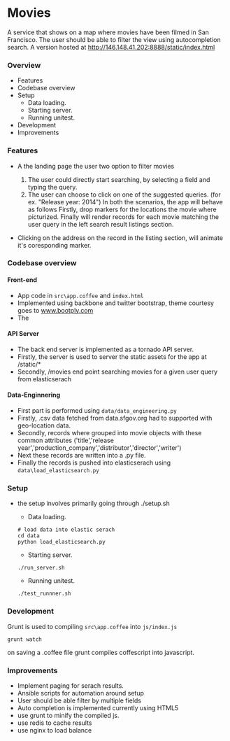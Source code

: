 Movies
=========
A service that shows on a map where movies have been filmed in San Francisco. The user should be able to filter the view using autocompletion search.
A version hosted at http://146.148.41.202:8888/static/index.html


### Overview

* Features
* Codebase overview
* Setup
    * Data loading.
    * Starting server.
    * Running unitest.
* Development
* Improvements

### Features
* A the landing page the user two option to filter movies
    1. The user could directly start searching, by selecting a field and typing the query.
    2. The user can choose to click on one of the suggested queries. (for ex. "Release year: 2014")
In both the scenarios, the app will behave as follows
Firstly, drop markers for the locations the movie where picturized.
Finally will render records for each movie matching the user query in the left search result listings section.

* Clicking on the address on the record in the listing section, will animate it's coresponding marker.

### Codebase overview

#### Front-end
* App code in `src\app.coffee` and `index.html`
* Implemented using backbone and twitter bootstrap, theme courtesy goes to www.bootply.com
* The <datalist> tag is used to provide an "autocomplete" feature on <input> elements.

#### API Server
* The back end server is implemented as a tornado API server.
* Firstly, the server is used to server the static assets for the app at /static/*
* Secondly, /movies end point searching movies for a given user query from elasticserach

#### Data-Enginnering
* First part is performed using `data/data_engineering.py`
* Firstly, .csv data fetched from data.sfgov.org had to supported with geo-location data.
* Secondly, records where grouped into movie objects with these common attributes ('title','release year','production_company','distributor','director','writer')
* Next these records are written into a .py file.
* Finally the records is pushed into elasticserach using `data\load_elasticsearch.py`

### Setup
* the setup involves primarily going through ./setup.sh
    * Data loading.
    ```
    # load data into elastic serach
    cd data
    python load_elasticsearch.py
    ```
    * Starting server.
    ```
    ./run_server.sh
    ```

    * Running unitest.
    ```
    ./test_runnner.sh
    ```

### Development
Grunt is used to compiling `src\app.coffee` into `js/index.js`
```
grunt watch
```
on saving a .coffee file grunt compiles coffescript into javascript.

### Improvements
* Implement paging for serach results.
* Ansible scripts for automation around setup
* User should be able filter by multiple fields
* Auto completion is implemented currently using HTML5 <datalist>, these are not optimally implemeted across all browsers. Firefox has the best implementation chrome is a bit bad. We might wanna use typeahead.js or jQueryUI autocompletion plugin to have a consisting behaviour.
* use grunt to minify the compiled js.
* use redis to cache results
* use nginx to load balance




